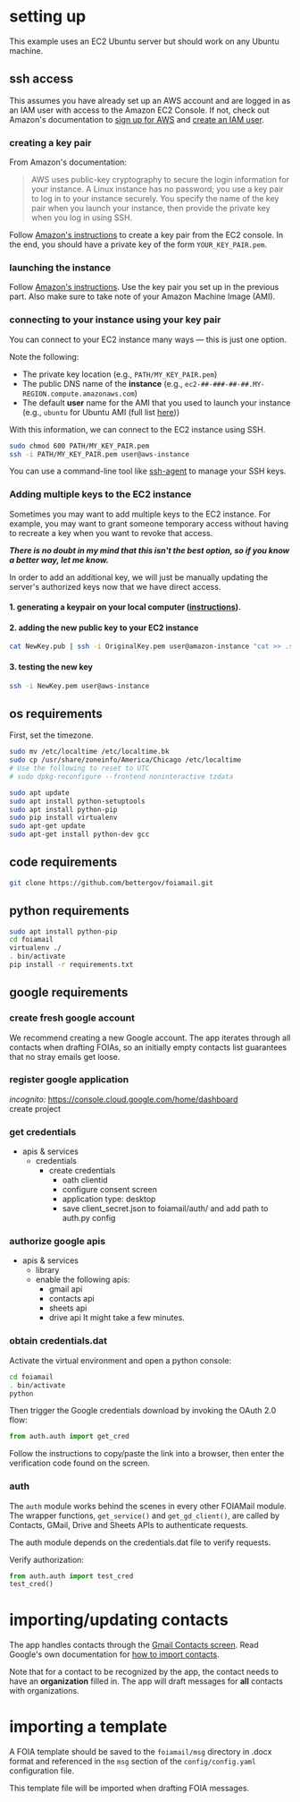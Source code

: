 # setting up
This example uses an EC2 Ubuntu server but should work on any Ubuntu machine.

## ssh access

This assumes you have already set up an AWS account and are logged in as an IAM user with access to the Amazon EC2 Console. If not, check out Amazon's documentation to [sign up for AWS](https://docs.aws.amazon.com/AWSEC2/latest/UserGuide/get-set-up-for-amazon-ec2.html#sign-up-for-aws) and [create an IAM user](https://docs.aws.amazon.com/AWSEC2/latest/UserGuide/get-set-up-for-amazon-ec2.html#create-an-iam-user).

### creating a key pair

From Amazon's documentation:
> AWS uses public-key cryptography to secure the login information for your instance. A Linux instance has no password; you use a key pair to log in to your instance securely. You specify the name of the key pair when you launch your instance, then provide the private key when you log in using SSH.

Follow [Amazon's instructions](https://docs.aws.amazon.com/AWSEC2/latest/UserGuide/get-set-up-for-amazon-ec2.html#create-a-key-pair) to create a key pair from the EC2 console. In the end, you should have a private key of the form `YOUR_KEY_PAIR.pem`.

### launching the instance

Follow [Amazon's instructions](https://docs.aws.amazon.com/AWSEC2/latest/UserGuide/EC2_GetStarted.html#ec2-launch-instance). Use the key pair you set up in the previous part. Also make sure to take note of your Amazon Machine Image (AMI).

### connecting to your instance using your key pair

You can connect to your EC2 instance many ways — this is just one option.

Note the following:
* The private key location (e.g., `PATH/MY_KEY_PAIR.pem`)
* The public DNS name of the **instance** (e.g., `ec2-##-###-##-##.MY-REGION.compute.amazonaws.com`)
* The default **user** name for the AMI that you used to launch your instance (e.g., `ubuntu` for Ubuntu AMI (full list [here](https://docs.aws.amazon.com/AWSEC2/latest/UserGuide/AccessingInstancesLinux.html)))

With this information, we can connect to the EC2 instance using SSH.
```bash
sudo chmod 600 PATH/MY_KEY_PAIR.pem
ssh -i PATH/MY_KEY_PAIR.pem user@aws-instance
```

You can use a command-line tool like [ssh-agent](https://www.ssh.com/ssh/agent) to manage your SSH keys.

### Adding multiple keys to the EC2 instance

Sometimes you may want to add multiple keys to the EC2 instance. For example, you may want to grant someone temporary access without having to recreate a key when you want to revoke that access.

***There is no doubt in my mind that this isn't the best option, so if you know a better way, let me know.***

In order to add an additional key, we will just be manually updating the server's authorized keys now that we have direct access.

#### 1. generating a keypair on your local computer ([instructions](https://www.ssh.com/ssh/keygen/#sec-Creating-an-SSH-Key-Pair-for-User-Authentication)).
#### 2. adding the new public key to your EC2 instance
```bash
cat NewKey.pub | ssh -i OriginalKey.pem user@amazon-instance "cat >> .ssh/authorized_keys"
```
#### 3. testing the new key
```bash
ssh -i NewKey.pem user@aws-instance
```

## os requirements
First, set the timezone.
```bash
sudo mv /etc/localtime /etc/localtime.bk
sudo cp /usr/share/zoneinfo/America/Chicago /etc/localtime
# Use the following to reset to UTC
# sudo dpkg-reconfigure --frontend noninteractive tzdata
```

```bash
sudo apt update
sudo apt install python-setuptools 
sudo apt install python-pip  
sudo pip install virtualenv 
sudo apt-get update
sudo apt-get install python-dev gcc 
```

## code requirements
```bash
git clone https://github.com/bettergov/foiamail.git
```

## python requirements
```bash
sudo apt install python-pip
cd foiamail
virtualenv ./
. bin/activate
pip install -r requirements.txt
```

## google requirements
### create fresh google account
We recommend creating a new Google account. The app iterates through all contacts when drafting FOIAs, so an initially empty contacts list guarantees that no stray emails get loose.

### register google application
_incognito:_ https://console.cloud.google.com/home/dashboard  
create project

### get credentials
- apis & services
  - credentials
    - create credentials
      - oath clientid
      - configure consent screen
      - application type: desktop
      - save client_secret.json to foiamail/auth/ and add path to auth.py config


### authorize google apis
- apis & services
  - library
  - enable the following apis:
    - gmail api
    - contacts api
    - sheets api
    - drive api
It might take a few minutes.

### obtain credentials.dat
Activate the virtual environment and open a python console:
```bash
cd foiamail
. bin/activate
python
```
Then trigger the Google credentials download by invoking the OAuth 2.0 flow: 
```python
from auth.auth import get_cred
```
Follow the instructions to copy/paste the link into a browser, then enter the verification code found on the screen.


### auth
The `auth` module works behind the scenes in every other FOIAMail module. The wrapper functions, `get_service()` and `get_gd_client()`, are called by Contacts, GMail, Drive and Sheets APIs to authenticate requests.  

The auth module depends on the credentials.dat file to verify requests.  

Verify authorization:
```python
from auth.auth import test_cred
test_cred()
```

# importing/updating contacts
The app handles contacts through the [Gmail Contacts screen](https://contacts.google.com/). Read Google's own documentation for [how to import contacts](https://support.google.com/contacts/answer/1069522).

Note that for a contact to be recognized by the app, the contact needs to have an **organization** filled in. The app will draft messages for **all** contacts with organizations.

# importing a template
A FOIA template should be saved to the `foiamail/msg` directory in .docx format and referenced in the `msg` section of the `config/config.yaml` configuration file.  

This template file will be imported when drafting FOIA messages.
